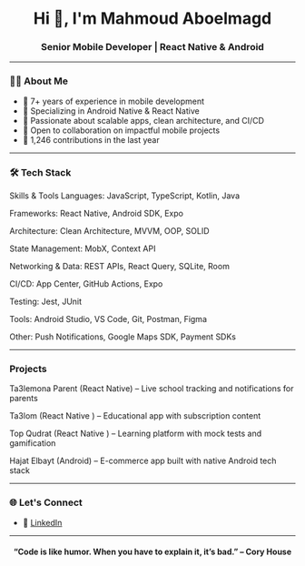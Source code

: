 <h1 align="center">Hi 👋, I'm Mahmoud Aboelmagd</h1>
<h3 align="center">Senior Mobile Developer | React Native & Android</h3>

---

### 👨‍💻 About Me

- 🧠 7+ years of experience in mobile development  
- 📱 Specializing in Android Native & React Native  
- 🚀 Passionate about scalable apps, clean architecture, and CI/CD  
- 🔄 Open to collaboration on impactful mobile projects
- 📆 1,246 contributions in the last year

---

### 🛠️ Tech Stack

Skills & Tools
Languages: JavaScript, TypeScript, Kotlin, Java

Frameworks: React Native, Android SDK, Expo

Architecture: Clean Architecture, MVVM, OOP, SOLID

State Management: MobX, Context API

Networking & Data: REST APIs, React Query, SQLite, Room

CI/CD: App Center, GitHub Actions, Expo

Testing: Jest, JUnit

Tools: Android Studio, VS Code, Git, Postman, Figma

Other: Push Notifications, Google Maps SDK, Payment SDKs 

---

### Projects

Ta3lemona Parent (React Native) – Live school tracking and notifications for parents

Ta3lom (React Native ) – Educational app with subscription content

Top Qudrat (React Native ) – Learning platform with mock tests and gamification

Hajat Elbayt (Android) – E-commerce app built with native Android tech stack


---

### 🌐 Let's Connect

- 🔗 [LinkedIn](https://www.linkedin.com/in/mahmoudaboelmagd/)

---

<h4 align="center">“Code is like humor. When you have to explain it, it’s bad.” – Cory House</h4>
